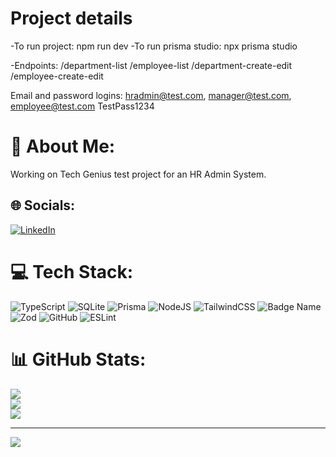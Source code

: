 # Project details
-To run project:
    npm run dev
-To run prisma studio:
    npx prisma studio

-Endpoints:
    /department-list
    /employee-list
    /department-create-edit
    /employee-create-edit

Email and password logins:
    hradmin@test.com, manager@test.com, employee@test.com
    TestPass1234

# 💫 About Me:
Working on Tech Genius test project for an HR Admin System.


## 🌐 Socials:
[![LinkedIn](https://img.shields.io/badge/LinkedIn-%230077B5.svg?logo=linkedin&logoColor=white)](https://linkedin.com/in/https://www.linkedin.com/in/deno-rautenbach-b1698018a/) 

# 💻 Tech Stack:
![TypeScript](https://img.shields.io/badge/typescript-%23007ACC.svg?style=for-the-badge&logo=typescript&logoColor=white) ![SQLite](https://img.shields.io/badge/sqlite-%2307405e.svg?style=for-the-badge&logo=sqlite&logoColor=white) ![Prisma](https://img.shields.io/badge/Prisma-3982CE?style=for-the-badge&logo=Prisma&logoColor=white) ![NodeJS](https://img.shields.io/badge/node.js-6DA55F?style=for-the-badge&logo=node.js&logoColor=white) ![TailwindCSS](https://img.shields.io/badge/tailwindcss-%2338B2AC.svg?style=for-the-badge&logo=tailwind-css&logoColor=white) ![Badge Name](https://img.shields.io/badge/tRPC-%232596BE.svg?style=for-the-badge&logo=tRPC&logoColor=white) ![Zod](https://img.shields.io/badge/zod-%233068b7.svg?style=for-the-badge&logo=zod&logoColor=white) ![GitHub](https://img.shields.io/badge/github-%23121011.svg?style=for-the-badge&logo=github&logoColor=white) ![ESLint](https://img.shields.io/badge/ESLint-4B3263?style=for-the-badge&logo=eslint&logoColor=white)
# 📊 GitHub Stats:
![](https://github-readme-stats.vercel.app/api?username=Denouement0903&theme=shadow_blue&hide_border=false&include_all_commits=false&count_private=false)<br/>
![](https://github-readme-streak-stats.herokuapp.com/?user=Denouement0903&theme=shadow_blue&hide_border=false)<br/>
![](https://github-readme-stats.vercel.app/api/top-langs/?username=Denouement0903&theme=shadow_blue&hide_border=false&include_all_commits=false&count_private=false&layout=compact)

---
[![](https://visitcount.itsvg.in/api?id=Denouement0903&icon=0&color=1)](https://visitcount.itsvg.in)

<!-- Proudly created with GPRM ( https://gprm.itsvg.in ) -->